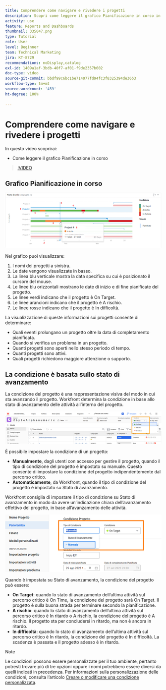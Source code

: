 ```yaml
---
title: Comprendere come navigare e rivedere i progetti
description: Scopri come leggere il grafico Pianificazione in corso in [!UICONTROL Funzionalità di analisi avanzate].
activity: use
feature: Reports and Dashboards
thumbnail: 335047.png
type: Tutorial
role: User
level: Beginner
team: Technical Marketing
jira: KT-8729
recommendations: noDisplay,catalog
exl-id: 1409a1af-3bdb-40f7-af01-f9de2357b602
doc-type: video
source-git-commit: bbdf99c6bc1be714077fd94fc3f8325394de36b3
workflow-type: tm+mt
source-wordcount: '459'
ht-degree: 100%

---
```


# Comprendere come navigare e rivedere i progetti

In questo video scoprirai:

* Come leggere il grafico Pianificazione in corso

>[!VIDEO](https://video.tv.adobe.com/v/335047/?quality=12&learn=on&enablevpops=1)

## Grafico Pianificazione in corso

![Immagine di un grafico Pianificazione in corso con i numeri corrispondenti ai punti elenco riportati di seguito](assets/section-2-1.png)

Nel grafico puoi visualizzare:

1. I nomi dei progetti a sinistra.
1. Le date vengono visualizzate in basso.
1. La linea blu verticale mostra la data specifica su cui è posizionato il cursore del mouse.
1. Le linee blu orizzontali mostrano le date di inizio e di fine pianificate del progetto.
1. Le linee verdi indicano che il progetto è On Target.
1. Le linee arancioni indicano che il progetto è A rischio.
1. Le linee rosse indicano che il progetto è In difficoltà.

La visualizzazione di queste informazioni sui progetti consente di determinare:

* Quali eventi prolungano un progetto oltre la data di completamento pianificata.
* Quando si verifica un problema in un progetto.
* Quanti progetti sono aperti nello stesso periodo di tempo.
* Quanti progetti sono attivi.
* Quali progetti richiedono maggiore attenzione o supporto.

## La condizione è basata sullo stato di avanzamento

La condizione del progetto è una rappresentazione visiva del modo in cui sta avanzando il progetto. Workfront determina la condizione in base allo stato di avanzamento delle attività all’interno del progetto.

![Immagine dei possibili stati di avanzamento](assets/section-2-2.png)

È possibile impostare la condizione di un progetto:

* **Manualmente**, dagli utenti con accesso per gestire il progetto, quando il tipo di condizione del progetto è impostato su manuale. Questo consente di impostare la condizione del progetto indipendentemente dal percorso critico.
* **Automaticamente**, da Workfront, quando il tipo di condizione del progetto è impostato su Stato di avanzamento.

Workfront consiglia di impostare il tipo di condizione su Stato di avanzamento in modo da avere un’indicazione chiara dell’avanzamento effettivo del progetto, in base all’avanzamento delle attività.

![Immagine dei possibili stati di avanzamento](assets/section-2-3.png)

Quando è impostata su Stato di avanzamento, la condizione del progetto può essere:

* **On Target**: quando lo stato di avanzamento dell’ultima attività sul percorso critico è On Time, la condizione del progetto sarà On Target. Il progetto è sulla buona strada per terminare secondo la pianificazione.
* **A rischio**: quando lo stato di avanzamento dell’ultima attività sul percorso critico è In ritardo o A rischio, la condizione del progetto è A rischio. Il progetto sta per concludersi in ritardo, ma non è ancora in ritardo.
* **In difficoltà**: quando lo stato di avanzamento dell’ultima attività sul percorso critico è In ritardo, la condizione del progetto è In difficoltà. La scadenza è passata e il progetto adesso è in ritardo.

>[!NOTE]
>
>Le condizioni possono essere personalizzate per il tuo ambiente, pertanto potresti trovare più di tre opzioni oppure i nomi potrebbero essere diversi da quelli indicati in precedenza. Per informazioni sulla personalizzazione delle condizioni, consulta l’articolo [Creare o modificare una condizione personalizzata](https://experienceleague.adobe.com/docs/workfront/using/administration-and-setup/customize/custom-conditions/create-edit-custom-conditions.html?lang=it).
